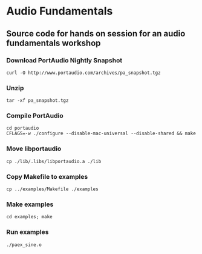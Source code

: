 Audio Fundamentals
=================

## Source code for hands on session for an audio fundamentals workshop ##





### Download PortAudio Nightly Snapshot
`curl -O http://www.portaudio.com/archives/pa_snapshot.tgz`


### Unzip 
`tar -xf pa_snapshot.tgz`

### Compile PortAudio
```
cd portaudio
CFLAGS=-w ./configure --disable-mac-universal --disable-shared && make
```
### Move libportaudio
`cp ./lib/.libs/libportaudio.a ./lib`

### Copy Makefile to examples
`cp ../examples/Makefile ./examples`

### Make examples
`cd examples; make`

### Run examples
`./paex_sine.o`

